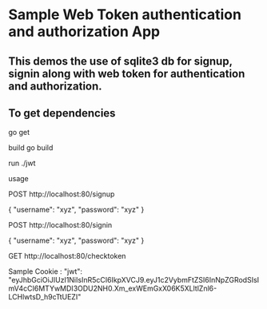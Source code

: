 # Sample Web Token authentication and authorization App

## This demos the use of sqlite3 db for signup, signin along with web token for authentication and authorization.

## To get dependencies

go get 

build
go build

run
./jwt

usage

POST http://localhost:80/signup

{
  "username": "xyz",
  "password": "xyz"
}


POST http://localhost:80/signin

{
  "username": "xyz",
  "password": "xyz"
}

GET http://localhost:80/checktoken

Sample Cookie :
"jwt":
"eyJhbGciOiJIUzI1NiIsInR5cCI6IkpXVCJ9.eyJ1c2VybmFtZSI6InNpZGRodSIsImV4cCI6MTYwMDI3ODU2NH0.Xm_exWEmGxX06K5XLltlZnl6-LCHlwtsD_h9cTtUEZI"